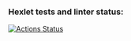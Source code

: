 ### Hexlet tests and linter status:
[![Actions Status](https://github.com/DiShiro/frontend-project-44/actions/workflows/hexlet-check.yml/badge.svg)](https://github.com/DiShiro/frontend-project-44/actions)